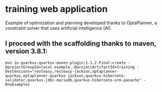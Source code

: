 # training web application

Example of optimization and planning developed thanks to OptaPlanner, a constraint solver that uses artificial intelligence (AI).

## I proceed with the scaffolding thanks to maven, version 3.8.1:
```
mvn io.quarkus:quarkus-maven-plugin:2.1.2.Final:create -DprojectGroupId=local.example -DprojectArtifactId=training -Dextensions="resteasy,resteasy-jackson,optaplanner-quarkus,optaplanner-quarkus-jackson,quarkus-hibernate-validator,quarkus-jdbc-mariadb,quarkus-hibernate-orm-panache" -DnoExamples
```
